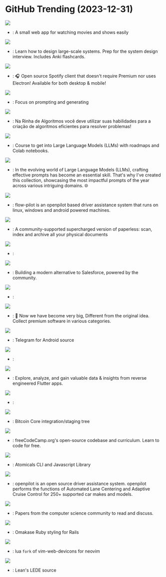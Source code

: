 # GitHub Trending (2023-12-31)

![](https://img.shields.io/badge/TypeScript-New%202-green?style=flat-square&logo=appveyor)
- [](https://github.comundefined): A small web app for watching movies and shows easily

![](https://img.shields.io/badge/Python-New%20138-green?style=flat-square&logo=appveyor)
- [](https://github.comundefined): Learn how to design large-scale systems. Prep for the system design interview. Includes Anki flashcards.

![](https://img.shields.io/badge/Dart-New%20604-green?style=flat-square&logo=appveyor)
- [](https://github.comundefined): 🎧 Open source Spotify client that doesn't require Premium nor uses Electron! Available for both desktop & mobile!

![](https://img.shields.io/badge/Python-New%2075-green?style=flat-square&logo=appveyor)
- [](https://github.comundefined): Focus on prompting and generating

![](https://img.shields.io/badge/JavaScript-New%2021-green?style=flat-square&logo=appveyor)
- [](https://github.comundefined): Na Rinha de Algoritmos você deve utilizar suas habilidades para a criação de algoritmos eficientes para resolver problemas!

![](https://img.shields.io/badge/Jupyter%20Notebook-New%20347-green?style=flat-square&logo=appveyor)
- [](https://github.comundefined): Course to get into Large Language Models (LLMs) with roadmaps and Colab notebooks.

![](https://img.shields.io/badge/none-New%20252-green?style=flat-square&logo=appveyor)
- [](https://github.comundefined): In the evolving world of Large Language Models (LLMs), crafting effective prompts has become an essential skill. That's why I've created this collection, showcasing the most impactful prompts of the year across various intriguing domains. 🌐

![](https://img.shields.io/badge/C-New%20114-green?style=flat-square&logo=appveyor)
- [](https://github.comundefined): flow-pilot is an openpilot based driver assistance system that runs on linux, windows and android powered machines.

![](https://img.shields.io/badge/Python-New%2062-green?style=flat-square&logo=appveyor)
- [](https://github.comundefined): A community-supported supercharged version of paperless: scan, index and archive all your physical documents

![](https://img.shields.io/badge/none-New%2055-green?style=flat-square&logo=appveyor)
- [](https://github.comundefined): 

![](https://img.shields.io/badge/TypeScript-New%20333-green?style=flat-square&logo=appveyor)
- [](https://github.comundefined): Building a modern alternative to Salesforce, powered by the community.

![](https://img.shields.io/badge/Python-New%20152-green?style=flat-square&logo=appveyor)
- [](https://github.comundefined): 

![](https://img.shields.io/badge/JavaScript-New%20155-green?style=flat-square&logo=appveyor)
- [](https://github.comundefined):  Now we have become very big, Different from the original idea. Collect premium software in various categories.

![](https://img.shields.io/badge/Java-New%2015-green?style=flat-square&logo=appveyor)
- [](https://github.comundefined): Telegram for Android source

![](https://img.shields.io/badge/JavaScript-New%205-green?style=flat-square&logo=appveyor)
- [](https://github.comundefined): 

![](https://img.shields.io/badge/Shell-New%2041-green?style=flat-square&logo=appveyor)
- [](https://github.comundefined): Explore, analyze, and gain valuable data & insights from reverse engineered Flutter apps.

![](https://img.shields.io/badge/none-New%2019-green?style=flat-square&logo=appveyor)
- [](https://github.comundefined): 

![](https://img.shields.io/badge/C%2B%2B-New%2032-green?style=flat-square&logo=appveyor)
- [](https://github.comundefined): Bitcoin Core integration/staging tree

![](https://img.shields.io/badge/TypeScript-New%2087-green?style=flat-square&logo=appveyor)
- [](https://github.comundefined): freeCodeCamp.org's open-source codebase and curriculum. Learn to code for free.

![](https://img.shields.io/badge/TypeScript-New%2027-green?style=flat-square&logo=appveyor)
- [](https://github.comundefined): Atomicals CLI and Javascript Library

![](https://img.shields.io/badge/Python-New%20151-green?style=flat-square&logo=appveyor)
- [](https://github.comundefined): openpilot is an open source driver assistance system. openpilot performs the functions of Automated Lane Centering and Adaptive Cruise Control for 250+ supported car makes and models.

![](https://img.shields.io/badge/Shell-New%20129-green?style=flat-square&logo=appveyor)
- [](https://github.comundefined): Papers from the computer science community to read and discuss.

![](https://img.shields.io/badge/Ruby-New%2023-green?style=flat-square&logo=appveyor)
- [](https://github.comundefined): Omakase Ruby styling for Rails

![](https://img.shields.io/badge/Lua-New%203-green?style=flat-square&logo=appveyor)
- [](https://github.comundefined): lua `fork` of vim-web-devicons for neovim

![](https://img.shields.io/badge/C-New%2011-green?style=flat-square&logo=appveyor)
- [](https://github.comundefined): Lean's LEDE source

